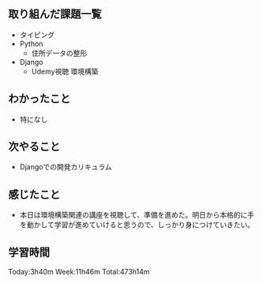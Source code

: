 ## 取り組んだ課題一覧
- タイピング
- Python
    - 住所データの整形
- Django
    - Udemy視聴 環境構築
## わかったこと
- 特になし
## 次やること
- Djangoでの開発カリキュラム
## 感じたこと
- 本日は環境構築関連の講座を視聴して、準備を進めた。明日から本格的に手を動かして学習が進めていけると思うので、しっかり身につけていきたい。
## 学習時間
Today:3h40m Week:11h46m Total:473h14m